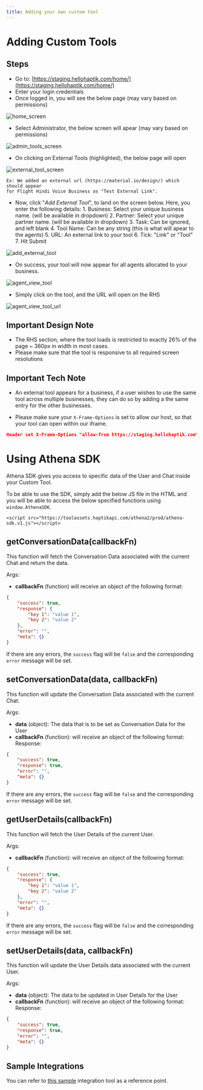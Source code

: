 ```yaml
---
title: Adding your own custom tool
---
```


# Adding Custom Tools

## Steps

- Go to: [https://staging.hellohaptik.com/home/](https://staging.hellohaptik.com/home/)
- Enter your login credentials
- Once logged in, you will see the below page (may vary based on permissions)

![home_screen](assets/haptik_logged_in_screen.png)

- Select Administrator, the below screen will apear (may vary based on permissions)

![admin_tools_screen](assets/admin_tools_screen.png)

- On clicking on External Tools (highlighted), the below page will open

![external_tool_screen](assets/external_tool_screen.png)

    Ex: We added an external url (https://material.io/design/) which should appear
    for Flight Hindi Voice Business as "Test External Link".

- Now, click "*Add External Tool*", to land on the screen below. Here, you enter the following details:
        1. Business: Select your unique business name. (will be available in dropdown)
        2. Partner: Select your unique partner name. (will be available in dropdown)
        3. Task: Can be ignored, and left blank
        4. Tool Name: Can be any string (this is what will apear to the agents)
        5. URL: An external link to your tool
        6. Tick: "Link" or "Tool"
        7. Hit Submit

![add_external_tool](assets/add_external_tool.png)

- On success, your tool will now appear for all agents allocated to your business.

![agent_view_tool](assets/agent_view_tool.png)

- Simply click on the tool, and the URL will open on the RHS

![agent_view_tool_url](assets/agent_view_tool_url.png)

## Important Design Note

- The RHS section, where the tool loads is restricted to exactly 26% of the page ~ 360px in width in most cases.
- Please make sure that the tool is responsive to all required screen resolutions

## Important Tech Note

- An external tool appears for a business, if a user wishes to use the same tool across multiple businesses, they can do so by adding a the same entry for the other businesses.

- Please make sure your `X-Frame-Options` is set to allow our host, so that your tool can open within our iframe.

```json
Header set X-Frame-Options "allow-from https://staging.hellohaptik.com"
```

# Using Athena SDK

Athena SDK gives you access to specific data of the User and Chat inside your Custom Tool.

To be able to use the SDK, simply add the below JS file in the HTML and you will be able to access the below specified functions using `window.AthenaSDK`.

```
<script src="https://toolassets.haptikapi.com/athena2/prod/athena-sdk.v1.js"></script>
```

## getConversationData(callbackFn)
This function will fetch the Conversation Data associated with the current Chat and return the data.

Args:
- **callbackFn** (function) will receive an object of the following format:
```json
{
    "success": true,
    "response": {
        "key 1": "value 1",
        "key 2": "value 2"
    },
    "error": "",
    "meta": {}
}
```

If there are any errors, the `success` flag will be `false` and the corresponding `error` message will be set.

## setConversationData(data, callbackFn)
This function will update the Conversation Data associated with the current Chat.

Args:
- **data** (object): The data that is to be set as Conversation Data for the User
- **callbackFn** (function): will receive an object of the following format:
Response:
```json
{
    "success": true,
    "response": true,
    "error": "",
    "meta": {}
}
```

If there are any errors, the `success` flag will be `false` and the corresponding `error` message will be set.

## getUserDetails(callbackFn)
This function will fetch the User Details of the current User.

Args:
- **callbackFn** (function): will receive an object of the following format:
```json
{
    "success": true,
    "response": {
        "key 1": "value 1",
        "key 2": "value 2"
    },
    "error": "",
    "meta": {}
}
```

If there are any errors, the `success` flag will be `false` and the corresponding `error` message will be set.


## setUserDetails(data, callbackFn)
This function will update the User Details data associated with the current User.

Args:
- **data** (object): The data to be updated in User Details for the User
- **callbackFn** (function): will receive an object of the following format:
Response:
```json
{
    "success": true,
    "response": true,
    "error": "",
    "meta": {}
}
```

## Sample Integrations

You can refer to [this sample](https://toolassets.haptikapi.com/integrations/sample/index.html) integration tool as a reference point.
